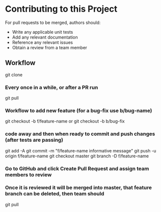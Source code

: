 # Contributing to this Project

For pull requests to be merged, authors should:

* Write any applicable unit tests
* Add any relevant documentation
* Reference any relevant issues
* Obtain a review from a team member

## Workflow

git clone <repo>

### Every once in a while, or after a PR run

git pull

### Workflow to add new feature (for a bug-fix use b/bug-name)

git checkout -b f/feature-name
or git checkout -b b/bug-fix

### code away and then when ready to commit and push changes (after tests are passing)

git add -A
git commit -m "f/feature-name informative message"
git push -u origin f/feature-name
git checkout master
git branch -D f/feature-name

### Go to GitHub and click Create Pull Request and assign team members to review

### Once it is reviewed it will be merged into master, that feature branch can be deleted, then team should

git pull
